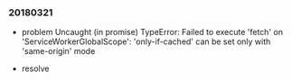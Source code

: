 
### 20180321
* problem
Uncaught (in promise) TypeError: Failed to execute 'fetch' on 'ServiceWorkerGlobalScope': 'only-if-cached' can be set only with 'same-origin' mode

* resolve

